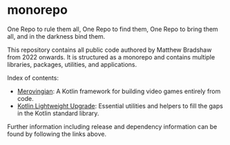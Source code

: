 # monorepo

One Repo to rule them all, One Repo to find them, One Repo to bring them all, and in the darkness bind them.

This repository contains all public code authored by Matthew Bradshaw from 2022 onwards. It is structured as a monorepo and contains multiple libraries, packages, utilities, and applications.

Index of contents:

- [Merovingian](https://github.com/matthewbradshaw-io/monorepo/tree/main/java/io/matthewbradshaw/merovingian): A Kotlin framework for building video games entirely from code.
- [Kotlin Lightweight Upgrade](https://github.com/matthewbradshaw-io/monorepo/tree/main/java/io/matthewbradshaw/klu): Essential utilities and helpers to fill the gaps in the Kotlin standard library.

Further information including release and dependency information can be found by following the links above.